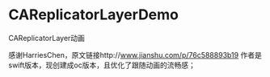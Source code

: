 # CAReplicatorLayerDemo
CAReplicatorLayer动画


感谢HarriesChen，原文链接http://www.jianshu.com/p/76c588893b19 
作者是swift版本，现创建成oc版本，且优化了跟随动画的流畅感；
